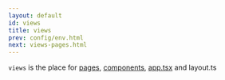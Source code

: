 ```yaml
---
layout: default
id: views
title: views
prev: config/env.html
next: views-pages.html
---
```


`views` is the place for [pages](/views-pages.html), [components](/views-components.html), [app.tsx](/views-app.html) and layout.ts
